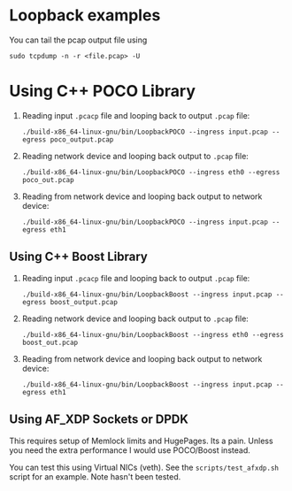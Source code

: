 # Loopback examples


You can tail the pcap output file using

```
sudo tcpdump -n -r <file.pcap> -U
```

# Using C++ POCO Library

1. Reading input `.pcacp` file and looping back to output `.pcap` file:

    ```
    ./build-x86_64-linux-gnu/bin/LoopbackPOCO --ingress input.pcap --egress poco_output.pcap
    ```

2. Reading network device and looping back output to `.pcap` file:

    ```
    ./build-x86_64-linux-gnu/bin/LoopbackPOCO --ingress eth0 --egress poco_out.pcap
    ```

3. Reading from network device and looping back output to network device:

    ```
    ./build-x86_64-linux-gnu/bin/LoopbackPOCO --ingress input.pcap --egress eth1
    ```

## Using C++ Boost Library

1. Reading input `.pcacp` file and looping back to output `.pcap` file:

    ```
    ./build-x86_64-linux-gnu/bin/LoopbackBoost --ingress input.pcap --egress boost_output.pcap
    ```

2. Reading network device and looping back output to `.pcap` file:

    ```
    ./build-x86_64-linux-gnu/bin/LoopbackBoost --ingress eth0 --egress boost_out.pcap
    ```

3. Reading from network device and looping back output to network device:

    ```
    ./build-x86_64-linux-gnu/bin/LoopbackBoost --ingress input.pcap --egress eth1
    ```

## Using AF_XDP Sockets or DPDK

This requires setup of Memlock limits and HugePages. Its a pain. Unless you need the extra performance I would use POCO/Boost instead.

You can test this using Virtual NICs (veth). See the `scripts/test_afxdp.sh` script for an example. Note hasn't been tested.